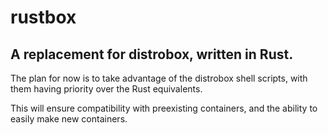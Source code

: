 # rustbox
## A replacement for distrobox, written in Rust.

The plan for now is to take advantage of the distrobox shell scripts, with them having priority over the Rust equivalents. 

This will ensure compatibility with preexisting containers, and the ability to easily make new containers.
